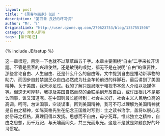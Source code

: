```yaml
---
layout: post
title: "《黑客与画家》（四）"
description: "第四章 良好的坏习惯"
author: "Mr. 飞"
OriginalLink: "http://user.qzone.qq.com/279623753/blog/1357551506"
category: 非本人所写
tags: [读书笔记]
---
```

{% include JB/setup %}

这一章很短，目测一下也就不过草草四五千字。本章主要围绕“自由”二字来拉开话题。不管是黑客的兴趣使然，还是敏锐的嗅觉，都无不是在说明“自由”的重要性，那些言论自由、人生自由、还是什么什么的自由等。文中提到自由是推动新事物的助力，而固步自封禁遏民众自由必然成为社会车轮前进的绊脚石。最后讲到了美国精神。关于美国，我未涉足过。我的了解只是局限于电视书本旁人介绍以及媒体等。但这无可厚非，我提及美国自然而然的会联系到开放自由，或许压根儿不是那么回事，谁又知道呢。在中国则最长能听到：社会主义好，社会主义人民地位高的高调。呵呵，勿论国事，空谈误事。回到美国精神，我可不可以理解为美国精神就是自由之精神，如陈寅格先生在纪念王国维时写到：士之读书治学，盖将以脱心志於俗谛之桎梏，真理因得以发扬。思想而不自由，毋宁死耳。惟此独立之精神，自由之思想，历千万祀，与天壤而同久，共三光而永光。这是不是就是如题良好的坏习惯呢。
